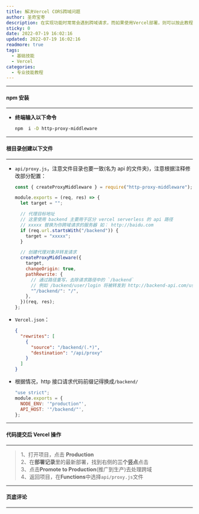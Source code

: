 ```yaml
---
title: 解决Vercel CORS跨域问题
author: 圣奇宝枣
description: 在实现功能时常常会遇到跨域请求，而如果使用Vercel部署，则可以按此教程操作
sticky: 0
date: 2022-07-19 16:02:16
updated: 2022-07-19 16:02:16
readmore: true
tags:
  - 基础技能
  - Vercel
categories:
  - 专业技能教程
---
```


---

#### **npm 安装**

---

- **终端输入以下命令**

  ```bash
  npm  i -D http-proxy-middleware
  ```

---

#### **根目录创建以下文件**

---

<!-- more -->

- `api/proxy.js`，注意文件目录也要一致(名为 api 的文件夹)，注意根据注释修改部分配置：

  ```js
  const { createProxyMiddleware } = require("http-proxy-middleware");

  module.exports = (req, res) => {
    let target = "";

    // 代理目标地址
    // 这里使用 backend 主要用于区分 vercel serverless 的 api 路径
    // xxxxx 替换为你跨域请求的服务器 如： http://baidu.com
    if (req.url.startsWith("/backend")) {
      target = "xxxxx";
    }

    // 创建代理对象并转发请求
    createProxyMiddleware({
      target,
      changeOrigin: true,
      pathRewrite: {
        // 通过路径重写，去除请求路径中的 `/backend`
        // 例如 /backend/user/login 将被转发到 http://backend-api.com/user/login
        "^/backend/": "/",
      },
    })(req, res);
  };
  ```

- `Vercel.json`：

  ```json
  {
    "rewrites": [
      {
        "source": "/backend/(.*)",
        "destination": "/api/proxy"
      }
    ]
  }
  ```

- 根据情况，http 接口请求代码前缀记得换成`/backend/`

  ```js
  "use strict";
  module.exports = {
    NODE_ENV: '"production"',
    API_HOST: '"/backend/"',
  };
  ```

---

#### **代码提交后 Vercel 操作**

---

> 1、打开项目，点击 **Production**  
> 2、在**部署记录**里的最新部署，找到右侧的**三个竖点**点击  
> 3、点击**Promote to Production**(推广到生产)去处理跨域  
> 4、返回项目，在**Functions**中选择`api/proxy.js`文件

---

#### **页底评论**

---
